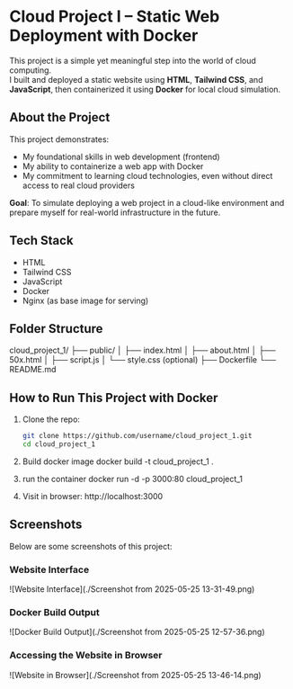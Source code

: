 # Cloud Project I – Static Web Deployment with Docker

This project is a simple yet meaningful step into the world of cloud computing.  
I built and deployed a static website using **HTML**, **Tailwind CSS**, and **JavaScript**, then containerized it using **Docker** for local cloud simulation.

## About the Project

This project demonstrates:
- My foundational skills in web development (frontend)
- My ability to containerize a web app with Docker
- My commitment to learning cloud technologies, even without direct access to real cloud providers

**Goal**: To simulate deploying a web project in a cloud-like environment and prepare myself for real-world infrastructure in the future.

## Tech Stack

- HTML
- Tailwind CSS
- JavaScript
- Docker
- Nginx (as base image for serving)

## Folder Structure
cloud_project_1/ ├── public/ │   ├── index.html │   ├── about.html │   ├── 50x.html │   ├── script.js │   └── style.css (optional) ├── Dockerfile └── README.md

## How to Run This Project with Docker

1. Clone the repo:
   ```bash
   git clone https://github.com/username/cloud_project_1.git
   cd cloud_project_1

2. Build docker image
docker build -t cloud_project_1 .

3. run the container 
docker run -d -p 3000:80 cloud_project_1

4. Visit in browser:
http://localhost:3000

## Screenshots

Below are some screenshots of this project:

### Website Interface
![Website Interface](./Screenshot from 2025-05-25 13-31-49.png)

### Docker Build Output
![Docker Build Output](./Screenshot from 2025-05-25 12-57-36.png)

### Accessing the Website in Browser
![Website in Browser](./Screenshot from 2025-05-25 13-46-14.png)
